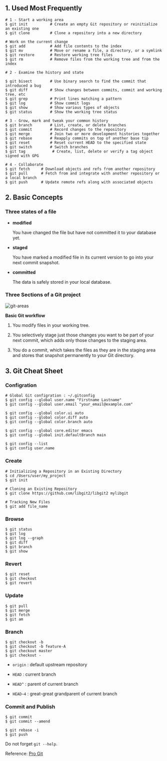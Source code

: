 ## 1. Used Most Frequently

```shell
# 1 - Start a working area
$ git init			# Create an empty Git repository or reinitialize an existing one
$ git clone			# Clone a repository into a new directory

# Work on the current change
$ git add			# Add file contents to the index
$ git mv    		# Move or rename a file, a directory, or a symlink
$ git restore   	# Restore working tree files
$ git rm      		# Remove files from the working tree and from the index

# 2 - Examine the history and state

$ git bisect    	# Use binary search to find the commit that introduced a bug
$ git diff			# Show changes between commits, commit and working tree, etc
$ git grep      	# Print lines matching a pattern
$ git log     		# Show commit logs
$ git show      	# Show various types of objects
$ git status		# Show the working tree status

# 3 - Grow, mark and tweak your common history
$ git branch		# List, create, or delete branches
$ git commit		# Record changes to the repository
$ git merge			# Join two or more development histories together
$ git rebase    	# Reapply commits on top of another base tip
$ git reset     	# Reset current HEAD to the specified state
$ git switch   		# Switch branches
$ git tag     		 # Create, list, delete or verify a tag object signed with GPG

# 4 - Collaborate
$ git fetch     # Download objects and refs from another repository
$ git pull 		# Fetch from and integrate with another repository or a local branch
$ git push		# Update remote refs along with associated objects
```



## 2. Basic Concepts

### Three states of a file

- **modified**

  You have changed the file but have not committed it to your database yet.

- **staged**

  You have marked a modified file in its current version to go into your next commit snapshot.

- **committed**

  The data is safely stored in your local database.

  

### Three Sections of a Git project



![git-areas](iosImg/git-areas.png)



**Basic Git workflow**

1. You modify files in your working tree.

2. You selectively stage just those changes you want to be part of your next commit, which adds only those changes to the staging area.

3. You do a commit, which takes the files as they are in the staging area and stores that snapshot permanently to your Git directory.



## 3. Git Cheat Sheet



### Configration

```shell
# Global Git configration : ~/.gitconfig
$ git config --global user.name "Firstname Lastname"
$ git config --global user.email "your_email@example.com"

$ git config --global color.ui auto
$ git config --global color.diff auto
$ git config --global color.branch auto

$ git config --global core.editor emacs
$ git config --global init.defaultBranch main

$ git config --list
$ git config user.name
```



### Create

```shell
# Initializing a Repository in an Existing Directory
$ cd /Users/user/my_project
$ git init

# Cloning an Existing Repository
$ git clone https://github.com/libgit2/libgit2 mylibgit

# Tracking New Files
$ git add file_name
```



### Browse

```shell
$ git status
$ git log
$ git log --graph
$ git diff
$ git branch
$ git show
```



### Revert

```shell
$ git reset
$ git checkout
$ git revert
```



### Update

```shell
$ git pull
$ git merge
$ git fetch
$ git am
```

### Branch

```shell
$ git checkout -b
$ git checkout -b feature-A
$ git checkout master
$ git checkout -
```

- `origin`    : 	default upstream repository

- `HEAD`		: 	current branch

- `HEAD^`	  : 	parent of current branch

- `HEAD~4`	 :	great-great grandparent of current branch

  

### Commit and Publish

```shell
$ git commit
$ git commit --amend

$ git rebase -i
$ git push	
```



Do not forget `git --help`. 



Reference:  [Pro Git](https://git-scm.com/book/en/v2)

